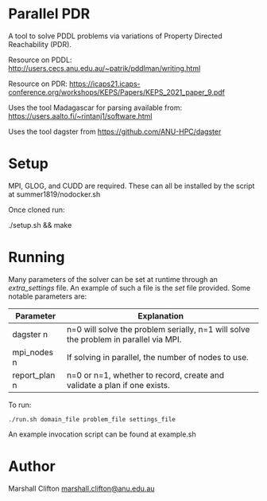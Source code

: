 # Parallel PDR

A tool to solve PDDL problems via variations of Property Directed Reachability (PDR).

Resource on PDDL: http://users.cecs.anu.edu.au/~patrik/pddlman/writing.html

Resource on PDR: https://icaps21.icaps-conference.org/workshops/KEPS/Papers/KEPS_2021_paper_9.pdf

Uses the tool Madagascar for parsing available from: https://users.aalto.fi/~rintanj1/software.html

Uses the tool dagster from https://github.com/ANU-HPC/dagster

# Setup

MPI, GLOG, and CUDD are required. These can all be installed by the script at summer1819/nodocker.sh

Once cloned run:

./setup.sh && make

# Running

Many parameters of the solver can be set at runtime through an _extra_settings_ file. An example of such a file is the _set_ file provided. Some notable parameters are:

| Parameter     | Explanation                                                                          |
| ------------- | ------------------------------------------------------------------------------------ |
| dagster n     | n=0 will solve the problem serially, n=1 will solve the problem in parallel via MPI. |
| mpi_nodes n   | If solving in parallel, the number of nodes to use.                                  |
| report_plan n | n=0 or n=1, whether to record, create and validate a plan if one exists.             |

To run:

    ./run.sh domain_file problem_file settings_file

An example invocation script can be found at example.sh

# Author

Marshall Clifton marshall.clifton@anu.edu.au
